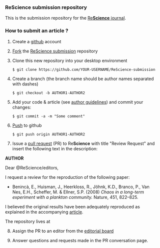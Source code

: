 
### ReScience submission repository

This is the submission repository for the [Re**Science** journal](https://rescience.github.io).


### How to submit an article ?


1. Create a [github](https://github.com) account

2. [Fork](https://help.github.com/articles/fork-a-repo/) the [ReScience submission](https://github.com/ReScience/ReScience-submission) repository

3. Clone this new repository into your desktop environment

   ```
   $ git clone https://github.com/YOUR-USERNAME/ReScience-submission
   ```

4. Create a branch (the branch name should be author names separated with dashes)

   ```
   $ git checkout -b AUTHOR1-AUTHOR2
   ```


5. Add your code & article (see [author guidelines](https://rescience.github.io/write)) and commit your changes:

   ```
   $ git commit -a -m "Some comment"
   ```


6. [Push](https://help.github.com/articles/pushing-to-a-remote/) to github

   ```
   $ git push origin AUTHOR1-AUTHOR2
   ```

7. Issue a [pull request](https://help.github.com/articles/using-pull-requests/) (PR) to Re**Science** with title "Review Request" and insert the following text in the description:

 
  **AUTHOR**

  Dear @ReScience/editors,

  I request a review for the reproduction of the following paper:

  * Benincà, E., Huisman, J., Heerkloss, R., Jöhnk, K.D., Branco, P., Van Nes, E.H., Scheffer, M. & Ellner, S.P. (2008) *Chaos in a long-term experiment with a plankton community.* Nature, 451, 822–825.

  I believed the original results have been adequately reproduced as explained in the accompanying [article](https://github.com/rougier/ReScience-submission/raw/petchey-plebani-pennekamp-2016/article/article.pdf).
  
  The repository lives at [](https://github.com/opetchey/ReScience-submission/tree/petchey-plebani-pennekamp-2016)
  


8. Assign the PR to an editor from the [editorial board](https://rescience.github.io/board)

9. Answer questions and requests made in the PR conversation page.
